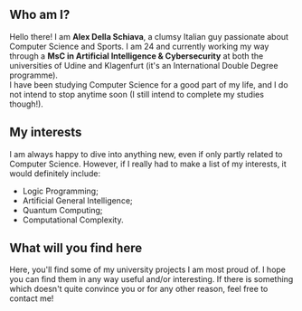 ## Who am I? ##

Hello there! I am **Alex Della Schiava**, a clumsy Italian guy passionate about Computer Science and Sports. I am 24 and currently working my way through a **MsC in Artificial Intelligence & Cybersecurity** at both the universities of Udine and Klagenfurt (it's an International Double Degree programme).<br>
I have been studying Computer Science for a good part of my life, and I do not intend to stop anytime soon (I still intend to complete my studies though!).

## My interests ##
I am always happy to dive into anything new, even if only partly related to Computer Science. However, if I really had to make a list of my interests, it would definitely include:
- Logic Programming;
- Artificial General Intelligence;
- Quantum Computing; 
- Computational Complexity.

## What will you find here ##
Here, you'll find some of my university projects I am most proud of. I hope you can find them in any way useful and/or interesting. If there is something which doesn't quite convince you or for any other reason, feel free to contact me!

<!---
Alex-Dell1/Alex-Dell1 is a ✨ special ✨ repository because its `README.md` (this file) appears on your GitHub profile.
You can click the Preview link to take a look at your changes.
--->
